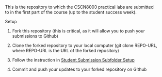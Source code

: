 This is the repository to which the CSCN8000 practical labs are submitted to in the first part of the course (up to the student success week).

Setup

1. Fork this repository (this is critical, as it will allow you to push your submissions to Github)

2. Clone the forked repository to your local computer (git clone REPO-URL, where REPO-URL is the URL of the forked 
    repository)
  
3. Follow the instruction in [Student Submission Subfolder Setup](https://github.com/CSCN8000/Fall2023/blob/main/students-submissions/readme.md)

4. Commit and push your updates to your forked repository on Github

